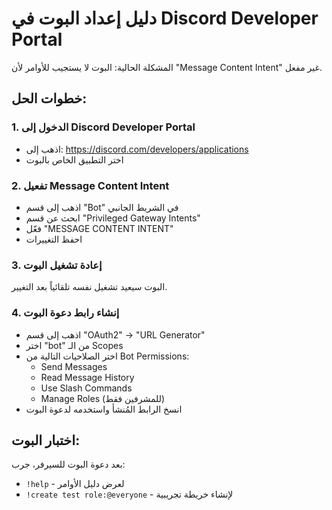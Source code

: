 # دليل إعداد البوت في Discord Developer Portal

المشكلة الحالية: البوت لا يستجيب للأوامر لأن "Message Content Intent" غير مفعل.

## خطوات الحل:

### 1. الدخول إلى Discord Developer Portal
- اذهب إلى: https://discord.com/developers/applications
- اختر التطبيق الخاص بالبوت

### 2. تفعيل Message Content Intent
- اذهب إلى قسم "Bot" في الشريط الجانبي
- ابحث عن قسم "Privileged Gateway Intents"
- فعّل "MESSAGE CONTENT INTENT"
- احفظ التغييرات

### 3. إعادة تشغيل البوت
البوت سيعيد تشغيل نفسه تلقائياً بعد التغيير.

### 4. إنشاء رابط دعوة البوت
- اذهب إلى قسم "OAuth2" → "URL Generator"
- اختر "bot" من الـ Scopes
- اختر الصلاحيات التالية من Bot Permissions:
  - Send Messages
  - Read Message History
  - Use Slash Commands
  - Manage Roles (للمشرفين فقط)
- انسخ الرابط المُنشأ واستخدمه لدعوة البوت

## اختبار البوت:
بعد دعوة البوت للسيرفر، جرب:
- `!help` - لعرض دليل الأوامر
- `!create test role:@everyone` - لإنشاء خريطة تجريبية